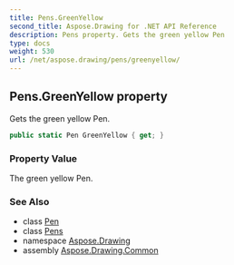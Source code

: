 ```yaml
---
title: Pens.GreenYellow
second_title: Aspose.Drawing for .NET API Reference
description: Pens property. Gets the green yellow Pen
type: docs
weight: 530
url: /net/aspose.drawing/pens/greenyellow/
---
```

## Pens.GreenYellow property

Gets the green yellow Pen.

```csharp
public static Pen GreenYellow { get; }
```

### Property Value

The green yellow Pen.

### See Also

* class [Pen](../../pen/)
* class [Pens](../)
* namespace [Aspose.Drawing](../../pens/)
* assembly [Aspose.Drawing.Common](../../../)


